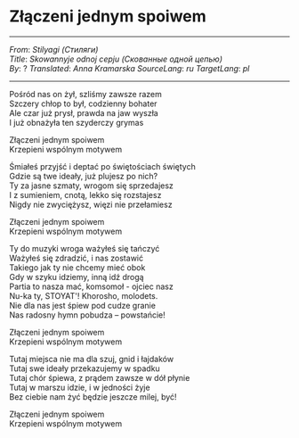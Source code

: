 # Złączeni jednym spoiwem
---
_From_: _Stilyagi (Стиляги)_   
_Title_: _Skowannyje odnoj cepju (Скованные одной цепью)_  
_By_: ?
_Translated_: _Anna Kramarska_
_SourceLang_: _ru_
_TargetLang_: _pl_

---

Pośród nas on żył, szliśmy zawsze razem\
Szczery chłop to był, codzienny bohater\
Ale czar już prysł, prawda na jaw wyszła\
I już obnażyła ten szyderczy grymas

Złączeni jednym spoiwem\
Krzepieni wspólnym motywem

Śmiałeś przyjść i deptać po świętościach świętych\
Gdzie są twe ideały, już plujesz po nich?\
Ty za jasne szmaty, wrogom się sprzedajesz\
I z sumieniem, cnotą, lekko się rozstajesz\
Nigdy nie zwyciężysz, więzi nie przełamiesz

Złączeni jednym spoiwem\
Krzepieni wspólnym motywem

Ty do muzyki wroga ważyłeś się tańczyć\
Ważyłeś się zdradzić, i nas zostawić\
Takiego jak ty nie chcemy mieć obok\
Gdy w szyku idziemy, inną idź drogą\
Partia to nasza mać, komsomoł - ojciec nasz\
Nu-ka ty, STOYAT'! Khorosho, molodets.\
Nie dla nas jest śpiew pod cudze granie\
Nas radosny hymn pobudza – powstańcie!

Złączeni jednym spoiwem\
Krzepieni wspólnym motywem

Tutaj miejsca nie ma dla szuj, gnid i łajdaków\
Tutaj swe ideały przekazujemy w spadku\
Tutaj chór śpiewa, z prądem zawsze w dół płynie\
Tutaj w marszu idzie, i w jedności żyje\
Bez ciebie nam żyć będzie jeszcze milej, być!

Złączeni jednym spoiwem\
Krzepieni wspólnym motywem
